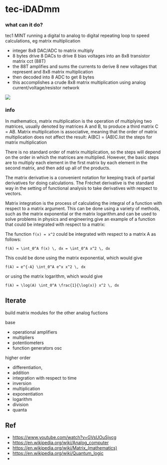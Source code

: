 # tec-iDADmm
### what can it do?
tec1 MINT running a digital to analog to digital repeating loop to speed calculations, eg matrix multiplication

- integer 8x8 DAC/ADC to matrix multiply 
- 8 bytes drive 8 DACs to drive 8 bias voltages into an 8x8 transistor matrix cct (88T)
- the 88T amplifies and sums the currents to derive 8 new voltages that represent and 8x8 matrix multiplication 
- then decoded into 8 ADC to get 8 bytes 
- this accomplishes a crude 8x8 matrix multiplication using analog current/voltage/resistor network

![](https://github.com/SteveJustin1963/tec-iDADmm/blob/main/pics/1.png)

### info
In mathematics, matrix multiplication is the operation of multiplying two matrices, usually denoted by matrices A and B, to produce a third matrix C = AB. Matrix multiplication is associative, meaning that the order of matrix multiplication does not affect the result: A(BC) = (AB)C.list the steps for matrix multiplication

There is no standard order of matrix multiplication, so the steps will depend on the order in which the matrices are multiplied. However, the basic steps are to multiply each element in the first matrix by each element in the second matrix, and then add up all of the products.

The matrix derivative is a convenient notation for keeping track of partial derivatives for doing calculations. The Fréchet derivative is the standard way in the setting of functional analysis to take derivatives with respect to vectors.

Matrix integration is the process of calculating the integral of a function with respect to a matrix argument. This can be done using a variety of methods, such as the matrix exponential or the matrix logarithm.and can be used to solve problems in physics and engineering.give an example of a function that could be integrated with respect to a matrix:

The function `f(x) = x^2` could be integrated with respect to a matrix A as follows:

`f(A) = \int_0^A f(x) \, dx = \int_0^A x^2 \, dx`

This could be done using the matrix exponential, which would give

`f(A) = e^{-A} \int_0^A e^x x^2 \, dx`

or using the matrix logarithm, which would give

`f(A) = \log(A) \int_0^A \frac{1}{\log(x)} x^2 \, dx`

## Iterate

build matrix modules for the other analog fuctions

base 
- operational amplifiers
- multipliers
- potentiometers
- function generators osc

higher order
- differentiation, 
- addition
- integration with respect to time
- inversion
- multiplication
- exponentiation
- logarithm
- division
- quanta





## Ref
- https://www.youtube.com/watch?v=GVsUOuSjvcg
- https://en.wikipedia.org/wiki/Analog_computer
- https://en.wikipedia.org/wiki/Matrix_(mathematics)
- https://en.wikipedia.org/wiki/Quantum_logic
- 
